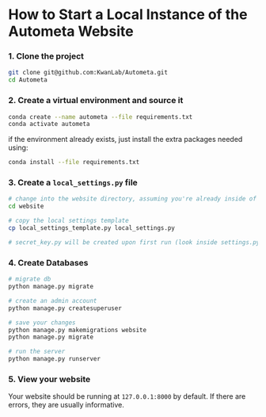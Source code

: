 # How to Start a Local Instance of the Autometa Website

### 1. Clone the project
```bash
git clone git@github.com:KwanLab/Autometa.git
cd Autometa
```

### 2. Create a virtual environment and source it
```bash
conda create --name autometa --file requirements.txt
conda activate autometa
```
if the environment already exists, just install the extra packages needed using:

```bash
conda install --file requirements.txt
```

### 3. Create a `local_settings.py` file
```bash
# change into the website directory, assuming you're already inside of the repo
cd website

# copy the local settings template 
cp local_settings_template.py local_settings.py

# secret_key.py will be created upon first run (look inside settings.py for details)
```
### 4. Create Databases
```bash
# migrate db
python manage.py migrate

# create an admin account
python manage.py createsuperuser

# save your changes
python manage.py makemigrations website
python manage.py migrate

# run the server
python manage.py runserver
```

### 5. View your website
Your website should be running at `127.0.0.1:8000` by default. If there are errors, they are usually informative.